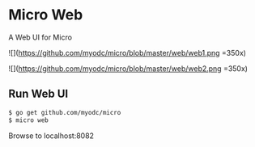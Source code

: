 # Micro Web

A Web UI for Micro

![](https://github.com/myodc/micro/blob/master/web/web1.png =350x)


![](https://github.com/myodc/micro/blob/master/web/web2.png =350x)


## Run Web UI
```bash
$ go get github.com/myodc/micro
$ micro web
```

Browse to localhost:8082
